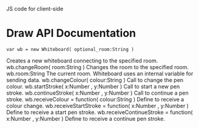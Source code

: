 JS code for client-side

# Draw API Documentation
	var wb = new Whiteboard( optional_room:String )
Creates a new whiteboard connecting to the specified room.
	wb.changeRoom( room:String )
Changes the room to the specified room.
	wb.room:String
The current room. Whiteboard uses an internal variable for sending data.
	wb.changeColour( colour:String )
Call to change the pen colour.
	wb.startStroke( x:Number , y:Number )
Call to start a new pen stroke.
	wb.continueStroke( x:Number , y:Number )
Call to continue a pen stroke.
	wb.receiveColour = function( colour:String )
Define to receive a colour change.
	wb.receiveStartStroke = function( x:Number , y:Number )
Define to receive a start pen stroke.
	wb.receiveContinueStroke = function( x:Number , y:Number )
Define to receive a continue pen stroke.